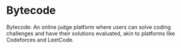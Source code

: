 # Bytecode
Bytecode: An online judge platform where users can solve coding challenges and have their solutions evaluated, akin to platforms like Codeforces and LeetCode.
